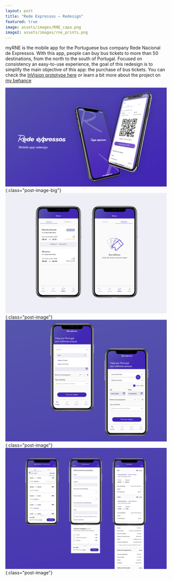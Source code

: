 ```yaml
---
layout: post
title: "Rede Expressos — Redesign"
featured: true
image: assets/images/RNE_capa.png
image2: assets/images/rne_prints.png
---
```


myRNE is the mobile app for the Portuguese bus company Rede Nacional de Expressos. With this app, people can buy bus tickets to more than 50 destinations, from the north to the south of Portugal.
Focused on consistency an easy-to-use experience, the goal of this redesign is to simplify the main objective of this app: the purchase of bus tickets. You can check the [InVision prototype here](https://invis.io/8CS7I8P4T7K) or learn a bit more about the project on [my behance](https://www.behance.net/gallery/81208927/Rede-Expressos-Mobile-app)

![1](/assets/images/RNE_capa.png){:class="post-image-big"}
![2](/assets/images/img1.png){:class="post-image"}
![3](/assets/images/img2.png){:class="post-image"}
![4](/assets/images/img3.png){:class="post-image"}